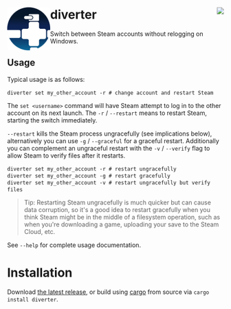 # <img src="https://raw.githubusercontent.com/yehuthi/diverter/master/doc/diverter.png" alt="diverter" width=100 align=left /> diverter [<img src="https://img.shields.io/crates/v/diverter" align="right" />](https://crates.io/crates/diverter)

Switch between Steam accounts without relogging on Windows.

## Usage

Typical usage is as follows:

```shell
diverter set my_other_account -r # change account and restart Steam
```

The `set <username>` command will have Steam attempt to log in to the other account on its next launch.
The `-r` / `--restart` means to restart Steam, starting the switch immediately.

`--restart` kills the Steam process ungracefully (see implications below), alternatively you can use `-g` / `--graceful` for a graceful restart. Additionally you can complement an ungraceful restart with the `-v` / `--verify` flag to allow Steam to verify files after it restarts.

```shell
diverter set my_other_account -r # restart ungracefully
diverter set my_other_account -g # restart gracefully
diverter set my_other_account -v # restart ungracefully but verify files
```

> Tip: Restarting Steam ungracefully is much quicker but can cause data corruption, so it's a good idea to restart gracefully when you think Steam might be in the middle of a filesystem operation, such as when you're downloading a game, uploading your save to the Steam Cloud, etc.

See `--help` for complete usage documentation.

# Installation

Download [the latest release](https://github.com/yehuthi/diverter/releases/latest), or build using [cargo](https://www.rust-lang.org/tools/install) from source via `cargo install diverter`.
